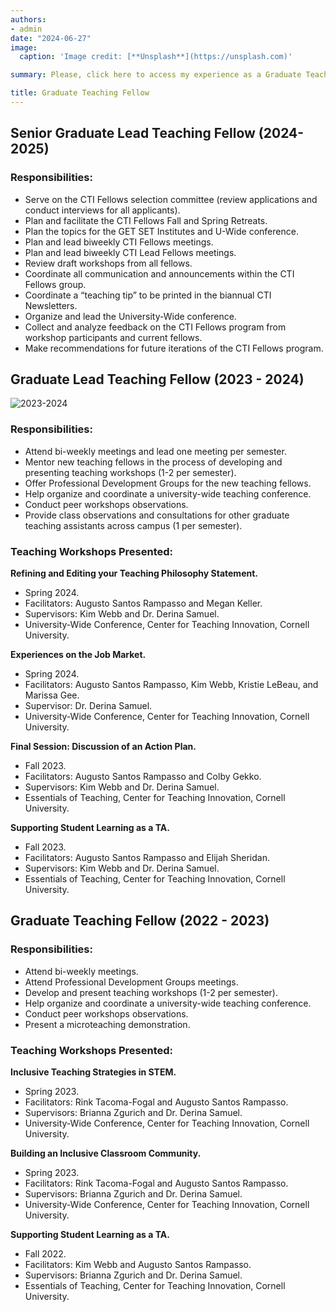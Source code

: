 ```yaml
---
authors:
- admin
date: "2024-06-27"
image:
  caption: 'Image credit: [**Unsplash**](https://unsplash.com)'

summary: Please, click here to access my experience as a Graduate Teaching Fellows in the Center for Teaching Innovation at Cornell University.

title: Graduate Teaching Fellow
---
```


## Senior Graduate Lead Teaching Fellow (2024-2025)

### Responsibilities:
 - Serve on the CTI Fellows selection committee (review applications and conduct interviews for all applicants).
 - Plan and facilitate the CTI Fellows Fall and Spring Retreats.
 - Plan the topics for the GET SET Institutes and U-Wide conference.
 - Plan and lead biweekly CTI Fellows meetings.
 - Plan and lead biweekly CTI Lead Fellows meetings.
 - Review draft workshops from all fellows.
 - Coordinate all communication and announcements within the CTI Fellows group.
 - Coordinate a “teaching tip” to be printed in the biannual CTI Newsletters.
 - Organize and lead the University-Wide conference.
 - Collect and analyze feedback on the CTI Fellows program from workshop participants and current fellows.
 - Make recommendations for future iterations of the CTI Fellows program.
 
## Graduate Lead Teaching Fellow (2023 - 2024)

![2023-2024](/2023-2024.png)

### Responsibilities:
 - Attend bi-weekly meetings and lead one meeting per semester.
 - Mentor new teaching fellows in the process of developing and presenting teaching workshops (1-2 per semester).
 - Offer Professional Development Groups for the new teaching fellows.
 - Help organize and coordinate a university-wide teaching conference.
 - Conduct peer workshops observations.
 - Provide class observations and consultations for other graduate teaching assistants across campus (1 per semester).
 
### Teaching Workshops Presented:

**Refining and Editing your Teaching Philosophy Statement.**
 - Spring 2024.
 - Facilitators: Augusto Santos Rampasso and Megan Keller. 
 - Supervisors: Kim Webb and Dr. Derina Samuel. 
 - University-Wide Conference, Center for Teaching Innovation, Cornell University.

**Experiences on the Job Market.**
 - Spring 2024.
 - Facilitators: Augusto Santos Rampasso, Kim Webb, Kristie LeBeau, and Marissa Gee. 
 - Supervisor: Dr. Derina Samuel. 
 - University-Wide Conference, Center for Teaching Innovation, Cornell University.

**Final Session: Discussion of an Action Plan.** 
 - Fall 2023.
 - Facilitators: Augusto Santos Rampasso and Colby Gekko. 
 - Supervisors: Kim Webb and Dr. Derina Samuel. 
 - Essentials of Teaching, Center for Teaching Innovation, Cornell University.

**Supporting Student Learning as a TA.** 
 - Fall 2023.	
 - Facilitators: Augusto Santos Rampasso and Elijah Sheridan. 
 - Supervisors: Kim Webb and Dr. Derina Samuel. 
 - Essentials of Teaching, Center for Teaching Innovation, Cornell University.


## Graduate Teaching Fellow (2022 - 2023)

### Responsibilities:
 - Attend bi-weekly meetings.
 - Attend Professional Development Groups meetings.
 - Develop and present teaching workshops (1-2 per semester).
 - Help organize and coordinate a university-wide teaching conference.
 - Conduct peer workshops observations.
 - Present a microteaching demonstration.

### Teaching Workshops Presented:

**Inclusive Teaching Strategies in STEM.**
 - Spring 2023.	 
 - Facilitators: Rink Tacoma-Fogal and Augusto Santos Rampasso. 
 - Supervisors: Brianna Zgurich and Dr. Derina Samuel. 
 - University-Wide Conference, Center for Teaching Innovation, Cornell University.

**Building an Inclusive Classroom Community.** 
 - Spring 2023.	
 - Facilitators: Rink Tacoma-Fogal and Augusto Santos Rampasso. 
 - Supervisors: Brianna Zgurich and Dr. Derina Samuel. 
 - University-Wide Conference, Center for Teaching Innovation, Cornell University.

**Supporting Student Learning as a TA.**
 - Fall 2022.	 
 - Facilitators: Kim Webb and Augusto Santos Rampasso. 
 - Supervisors: Brianna Zgurich and Dr. Derina Samuel. 
 - Essentials of Teaching, Center for Teaching Innovation, Cornell University.
